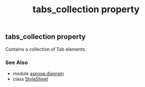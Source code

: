 ﻿---
title: tabs_collection property
second_title: Aspose.Diagram for Python via .NET API References
description: 
type: docs
weight: 270
url: /python-net/aspose.diagram/stylesheet/tabs_collection/
is_root: false
---

## tabs_collection property


Contains a collection of Tab elements.

### See Also
* module [aspose.diagram](../../)
* class [StyleSheet](/diagram/python-net/aspose.diagram/stylesheet)
